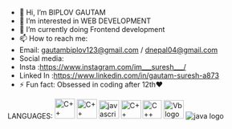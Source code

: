 - 👋 Hi, I’m BIPLOV GAUTAM
- 👀 I’m interested in WEB DEVELOPMENT
- 🌱 I’m currently doing Frontend development
- 📫 How to reach me:
- Email: gautambiplov123@gmail.com / dnepal04@gmail.com
- Social media:
-  Insta :https://www.instagram.com/im___suresh___/
-  Linked In :https://www.linkedin.com/in/gautam-suresh-a873
- ⚡ Fun fact: Obsessed in coding after 12th❤️


LANGUAGES:
  <img src="https://preview.redd.it/31b2ii8hchi31.jpg?auto=webp&s=309fe75e96212cf42c4120ca5adedaef52c41e01" height="40" width="40" alt="C++"> <img src="https://www.kindpng.com/picc/m/403-4039227_c-language-logo-png-transparent-png.png"  height="39" width="40" alt="C++">
  <a href="https://www.javascript.com/"><img src="https://upload.wikimedia.org/wikipedia/commons/6/6a/JavaScript-logo.png" height="37" width="40" alt="javascript"></a>
   <img src="https://encrypted-tbn0.gstatic.com/images?q=tbn:ANd9GcRW7WocuRHnuCpdzpfUx5LD6rIVDb-pjvbw1M99NqVuZCVbcmxyEsdGYPaxfIUduWYY3Oc&usqp=CAU" height="37" width="40" alt="C++"> <img src="https://miro.medium.com/v2/resize:fit:300/1*Aenej4dxqEZ9j7zsI9pSnw.png" height="37" width="38" alt="C++">
   <img src="https://upload.wikimedia.org/wikipedia/commons/thumb/4/40/VB.NET_Logo.svg/1200px-VB.NET_Logo.svg.png" height="37" width="40" alt="Vblogo">
   <img src="C:\Users\dnepa\Downloads\java.svg" alt="java logo">
    

<!---
biplov2061/biplov2061 is a ✨ special ✨ repository because its `README.md` (this file) appears on your GitHub profile.
You can click the Preview link to take a look at your changes.
--->

